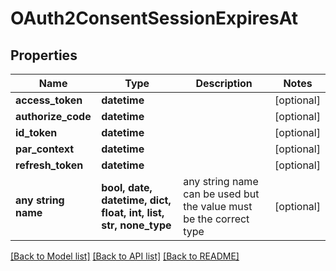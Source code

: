 # OAuth2ConsentSessionExpiresAt


## Properties
Name | Type | Description | Notes
------------ | ------------- | ------------- | -------------
**access_token** | **datetime** |  | [optional] 
**authorize_code** | **datetime** |  | [optional] 
**id_token** | **datetime** |  | [optional] 
**par_context** | **datetime** |  | [optional] 
**refresh_token** | **datetime** |  | [optional] 
**any string name** | **bool, date, datetime, dict, float, int, list, str, none_type** | any string name can be used but the value must be the correct type | [optional]

[[Back to Model list]](../README.md#documentation-for-models) [[Back to API list]](../README.md#documentation-for-api-endpoints) [[Back to README]](../README.md)


